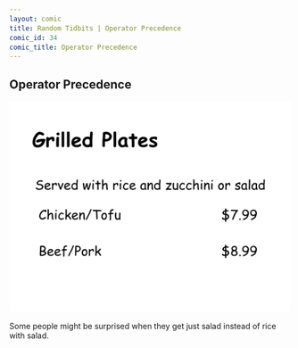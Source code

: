 ```yaml
---
layout: comic
title: Random Tidbits | Operator Precedence
comic_id: 34
comic_title: Operator Precedence
---
```


## Operator Precedence

<img id="img34" src="/assets/images/34.png">

Some people might be surprised when they get just salad instead of rice with salad.
